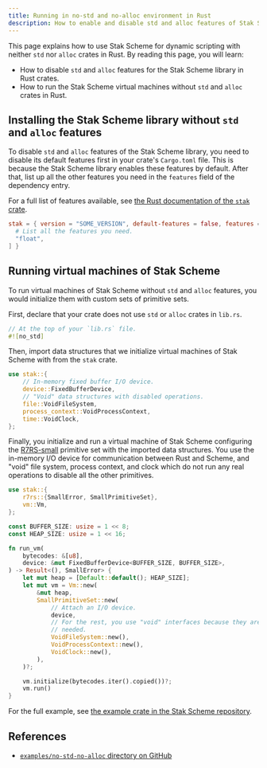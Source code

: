 ```yaml
---
title: Running in no-std and no-alloc environment in Rust
description: How to enable and disable std and alloc features of Stak Scheme for specific environments in Rust
---
```


This page explains how to use Stak Scheme for dynamic scripting with neither `std` nor `alloc` crates in Rust. By reading this page, you will learn:

- How to disable `std` and `alloc` features for the Stak Scheme library in Rust crates.
- How to run the Stak Scheme virtual machines without `std` and `alloc` crates in Rust.

## Installing the Stak Scheme library without `std` and `alloc` features

To disable `std` and `alloc` features of the Stak Scheme library, you need to disable its default features first in your crate's `Cargo.toml` file. This is because the Stak Scheme library enables these features by default. After that, list up all the other features you need in the `features` field of the dependency entry.

For a full list of features available, see [the Rust documentation of the `stak` crate](https://docs.rs/stak).

```toml
stak = { version = "SOME_VERSION", default-features = false, features = [
  # List all the features you need.
  "float",
] }
```

## Running virtual machines of Stak Scheme

To run virtual machines of Stak Scheme without `std` and `alloc` features, you would initialize them with custom sets of primitive sets.

First, declare that your crate does not use `std` or `alloc` crates in `lib.rs`.

```rust
// At the top of your `lib.rs` file.
#![no_std]
```

Then, import data structures that we initialize virtual machines of Stak Scheme with from the `stak` crate.

```rust
use stak::{
    // In-memory fixed buffer I/O device.
    device::FixedBufferDevice,
    // "Void" data structures with disabled operations.
    file::VoidFileSystem,
    process_context::VoidProcessContext,
    time::VoidClock,
};
```

Finally, you initialize and run a virtual machine of Stak Scheme configuring the [R7RS-small][r7rs-small] primitive set with the imported data structures. You use the in-memory I/O device for communication between Rust and Scheme, and "void" file system, process context, and clock which do not run any real operations to disable all the other primitives.

```rust
use stak::{
    r7rs::{SmallError, SmallPrimitiveSet},
    vm::Vm,
};

const BUFFER_SIZE: usize = 1 << 8;
const HEAP_SIZE: usize = 1 << 16;

fn run_vm(
    bytecodes: &[u8],
    device: &mut FixedBufferDevice<BUFFER_SIZE, BUFFER_SIZE>,
) -> Result<(), SmallError> {
    let mut heap = [Default::default(); HEAP_SIZE];
    let mut vm = Vm::new(
        &mut heap,
        SmallPrimitiveSet::new(
            // Attach an I/O device.
            device,
            // For the rest, you use "void" interfaces because they are not
            // needed.
            VoidFileSystem::new(),
            VoidProcessContext::new(),
            VoidClock::new(),
        ),
    )?;

    vm.initialize(bytecodes.iter().copied())?;
    vm.run()
}
```

For the full example, see [the example crate in the Stak Scheme repository](https://github.com/raviqqe/stak/blob/main/examples/no-std-no-alloc).

## References

- [`examples/no-std-no-alloc` directory on GitHub](https://github.com/raviqqe/stak/tree/main/examples/no-std-no-alloc)

[r7rs-small]: https://small.r7rs.org/
